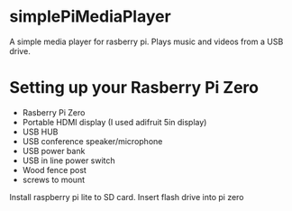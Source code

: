 # simplePiMediaPlayer
A simple media player for rasberry pi.
Plays music and videos from a USB drive.

# Setting up your Rasberry Pi Zero
  - Rasberry Pi Zero
  - Portable HDMI display (I used adifruit 5in display)
  - USB HUB
  - USB conference speaker/microphone
  - USB power bank
  - USB in line power switch
  - Wood fence post
  - screws to mount

Install raspberry pi lite to SD card.
Insert flash drive into pi zero

